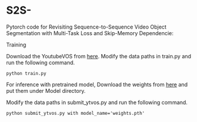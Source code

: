 # S2S-
Pytorch code for Revisiting Sequence-to-Sequence Video Object Segmentation with Multi-Task Loss and Skip-Memory
Dependencie:

Training

Download the YoutubeVOS from [here](https://competitions.codalab.org/competitions/19544#participate-get_data).
Modify the data paths in train.py and run the following command.
```
python train.py
```
For inference with pretrained model, Download the weights from [here](https://drive.google.com/open?id=16EeELoziIlucqExwtxn4eGVXD4mJpn-p) and put them under Model directory.

Modify the data paths in submit_ytvos.py and run the following command.

```
python submit_ytvos.py with model_name='weights.pth'
```
